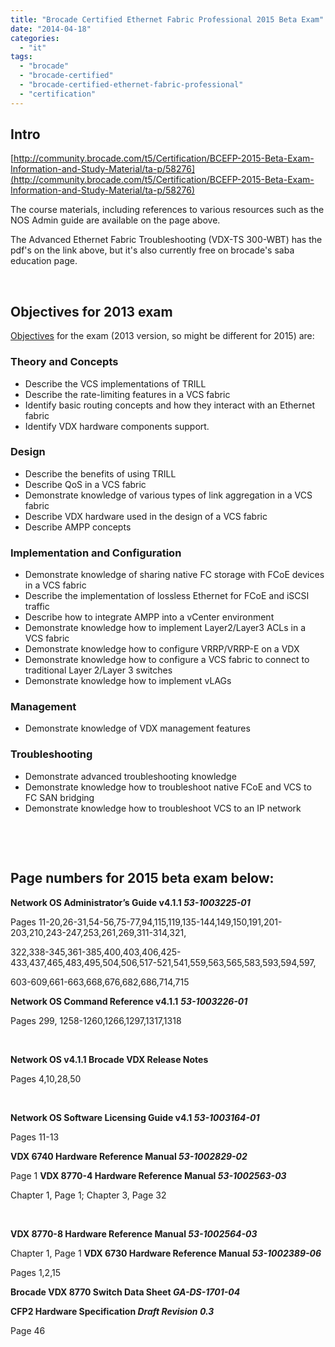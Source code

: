 ```yaml
---
title: "Brocade Certified Ethernet Fabric Professional 2015 Beta Exam"
date: "2014-04-18"
categories: 
  - "it"
tags: 
  - "brocade"
  - "brocade-certified"
  - "brocade-certified-ethernet-fabric-professional"
  - "certification"
---
```


## Intro

[http://community.brocade.com/t5/Certification/BCEFP-2015-Beta-Exam-Information-and-Study-Material/ta-p/58276](http://community.brocade.com/t5/Certification/BCEFP-2015-Beta-Exam-Information-and-Study-Material/ta-p/58276)

The course materials, including references to various resources such as the NOS Admin guide are available on the page above.

The Advanced Ethernet Fabric Troubleshooting (VDX-TS 300-WBT) has the pdf's on the link above, but it's also currently free on brocade's saba education page.

 

## Objectives for 2013 exam

[Objectives](http://www.brocade.com/education/certification-accreditation/certified-ethernet-fabric-professional/index.page "on brocade.com") for the exam (2013 version, so might be different for 2015) are:

### Theory and Concepts

- Describe the VCS implementations of TRILL
- Describe the rate-limiting features in a VCS fabric
- Identify basic routing concepts and how they interact with an Ethernet fabric
- Identify VDX hardware components support.

### Design

- Describe the benefits of using TRILL
- Describe QoS in a VCS fabric
- Demonstrate knowledge of various types of link aggregation in a VCS fabric
- Describe VDX hardware used in the design of a VCS fabric
- Describe AMPP concepts

### Implementation and Configuration

- Demonstrate knowledge of sharing native FC storage with FCoE devices in a VCS fabric
- Describe the implementation of lossless Ethernet for FCoE and iSCSI traffic
- Describe how to integrate AMPP into a vCenter environment
- Demonstrate knowledge how to implement Layer2/Layer3 ACLs in a VCS fabric
- Demonstrate knowledge how to configure VRRP/VRRP-E on a VDX
- Demonstrate knowledge how to configure a VCS fabric to connect to traditional Layer 2/Layer 3 switches
- Demonstrate knowledge how to implement vLAGs

### Management

- Demonstrate knowledge of VDX management features

### Troubleshooting

- Demonstrate advanced troubleshooting knowledge
- Demonstrate knowledge how to troubleshoot native FCoE and VCS to FC SAN bridging
- Demonstrate knowledge how to troubleshoot VCS to an IP network

 

 

## Page numbers for 2015 beta exam below:

**Network OS Administrator’s Guide v4.1.1 _53-1003225-01_**

Pages 11-20,26-31,54-56,75-77,94,115,119,135-144,149,150,191,201-203,210,243-247,253,261,269,311-314,321,

322,338-345,361-385,400,403,406,425-433,437,465,483,495,504,506,517-521,541,559,563,565,583,593,594,597,

603-609,661-663,668,676,682,686,714,715

 

**Network OS Command Reference v4.1.1** **_53-1003226-01_**

Pages 299, 1258-1260,1266,1297,1317,1318

 

**Network OS v4.1.1 Brocade VDX Release Notes**

Pages 4,10,28,50

 

**Network OS Software Licensing Guide v4.1 _53-1003164-01_**

Pages 11-13

 

**VDX 6740 Hardware Reference Manual _53-1002829-02_**

Page 1 **VDX 8770-4 Hardware Reference Manual _53-1002563-03_**

Chapter 1, Page 1; Chapter 3, Page 32

 

****VDX 8770-8 Hardware Reference Manual** _53-1002564-03_**

Chapter 1, Page 1 **VDX 6730 Hardware Reference Manual _53-1002389-06_**

Pages 1,2,15

 

**Brocade VDX 8770 Switch Data Sheet _GA-DS-1701-04_**

 

**CFP2 Hardware Specification _Draft Revision 0.3_**

Page 46

